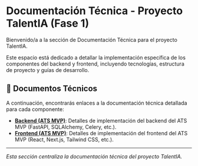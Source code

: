 # Documentación Técnica - Proyecto TalentIA (Fase 1)

Bienvenido/a a la sección de Documentación Técnica para el proyecto TalentIA.

Este espacio está dedicado a detallar la implementación específica de los componentes del backend y frontend, incluyendo tecnologías, estructura de proyecto y guías de desarrollo.

## 🧭 Documentos Técnicos

A continuación, encontrarás enlaces a la documentación técnica detallada para cada componente:

*   **[Backend (ATS MVP)](./doc_tec_ats_mvp_back.md)**: Detalles de implementación del backend del ATS MVP (FastAPI, SQLAlchemy, Celery, etc.).
*   **[Frontend (ATS MVP)](./doc_tec_ats_mvp_front.md)**: Detalles de implementación del frontend del ATS MVP (React, Next.js, Tailwind CSS, etc.).

---

*Esta sección centraliza la documentación técnica del proyecto TalentIA.*